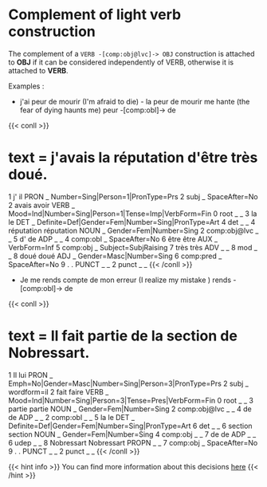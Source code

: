 # Complement of light verb construction

The complement of a `VERB -[comp:obj@lvc]-> OBJ` construction is attached to **OBJ** if it can be considered independently of VERB, otherwise it is attached to **VERB**.

Examples : 
- j'ai peur de mourir (I'm afraid to die) - la peur de mourir me hante (the fear of dying haunts me)
peur -[comp:obl]-> de

{{< conll >}}
# text = j'avais la réputation d'être très doué.
1	j'	il	PRON	_	Number=Sing|Person=1|PronType=Prs	2	subj	_	SpaceAfter=No
2	avais	avoir	VERB	_	Mood=Ind|Number=Sing|Person=1|Tense=Imp|VerbForm=Fin	0	root	_	_
3	la	le	DET	_	Definite=Def|Gender=Fem|Number=Sing|PronType=Art	4	det	_	_
4	réputation	réputation	NOUN	_	Gender=Fem|Number=Sing	2	comp:obj@lvc	_	_
5	d'	de	ADP	_	_	4	comp:obl	_	SpaceAfter=No
6	être	être	AUX	_	VerbForm=Inf	5	comp:obj	_	Subject=SubjRaising
7	très	très	ADV	_	_	8	mod	_	_
8	doué	doué	ADJ	_	Gender=Masc|Number=Sing	6	comp:pred	_	SpaceAfter=No
9	.	.	PUNCT	_	_	2	punct	_	_
{{< /conll >}}

- Je me rends compte de mon erreur (I realize my mistake )
rends -[comp:obl]-> de

{{< conll >}}
# text = Il fait partie de la section de Nobressart.
1	Il	lui	PRON	_	Emph=No|Gender=Masc|Number=Sing|Person=3|PronType=Prs	2	subj	_	wordform=il
2	fait	faire	VERB	_	Mood=Ind|Number=Sing|Person=3|Tense=Pres|VerbForm=Fin	0	root	_	_
3	partie	partie	NOUN	_	Gender=Fem|Number=Sing	2	comp:obj@lvc	_	_
4	de	de	ADP	_	_	2	comp:obl	_	_
5	la	le	DET	_	Definite=Def|Gender=Fem|Number=Sing|PronType=Art	6	det	_	_
6	section	section	NOUN	_	Gender=Fem|Number=Sing	4	comp:obj	_	_
7	de	de	ADP	_	_	6	udep	_	_
8	Nobressart	Nobressart	PROPN	_	_	7	comp:obj	_	SpaceAfter=No
9	.	.	PUNCT	_	_	2	punct	_	_
{{< /conll >}}

{{< hint info >}}
You can find more information about this decisions [here](https://github.com/surfacesyntacticud/guidelines/issues/6)
{{< /hint >}}